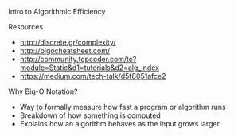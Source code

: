 Intro to Algorithmic Efficiency

Resources
- http://discrete.gr/complexity/
- http://bigocheatsheet.com/
- http://community.topcoder.com/tc?module=Static&d1=tutorials&d2=alg_index
- https://medium.com/tech-talk/d5f8051afce2

Why Big-O Notation?
- Way to formally measure how fast a program or algorithm runs
- Breakdown of how something is computed
- Explains how an algorithm behaves as the input grows larger
